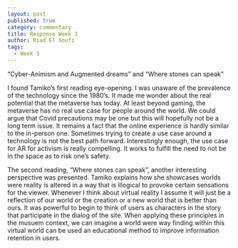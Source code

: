 ```yaml
---
layout: post
published: true
category: commentary
title: Response Week 3
author: Riad El Soufi
tags:
  - Week 3
---
```

“Cyber-Animism and Augmented dreams” and “Where stones can speak” 

I found Tamiko’s first reading eye-opening. I was unaware of the prevalence of the technology since the 1980’s. It made me wonder about the real potential that the metaverse has today. At least beyond gaming, the metaverse has no real use case for people around the world. We could argue that Covid precautions may be one but this will hopefully not be a long term issue. It remains a fact that the online experience is hardly similar to the in-person one.  Sometimes trying to create a use case around a technology is not the best path forward. Interestingly enough, the use case for AR for activism is really compelling. It works to fulfill the need to not be in the space as to risk one’s safety. 

The second reading, “Where stones can speak”, another interesting perspective was presented. Tamiko explains how she showcases worlds were reality is altered in a way that is illogical to provoke certain sensations for the viewer. Whenever I think about virtual reality I assume it will just be a reflection of our world or the creation or a new world that is better than ours. It was powerful to begin to think of users as characters in the story that participate in the dialog of the site. When applying these principles in the musuem context, we can imagine a world were way finding within this virtual world can be used an educational method to improve information retention in users. 
